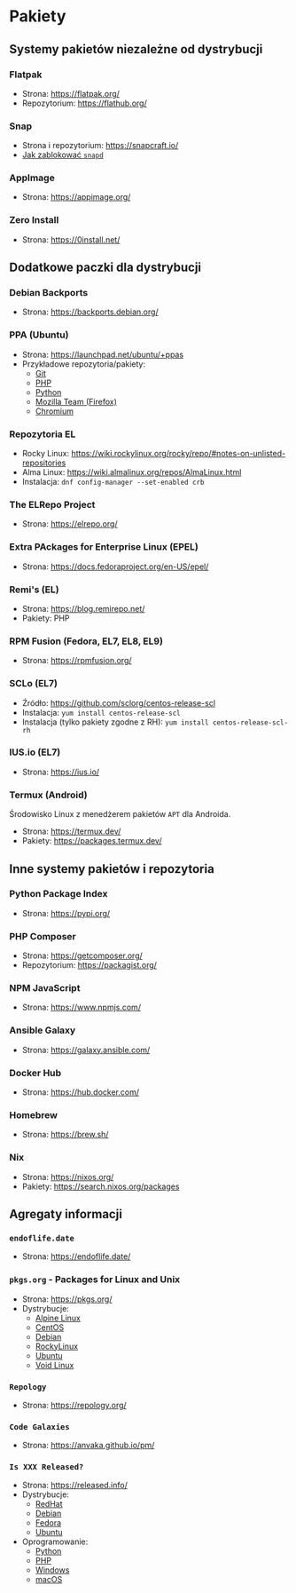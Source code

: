 # Pakiety

## Systemy pakietów niezależne od dystrybucji

### Flatpak
* Strona: <https://flatpak.org/>
* Repozytorium: <https://flathub.org/>

### Snap
* Strona i repozytorium: <https://snapcraft.io/>
* [Jak zablokować `snapd`](../Tutoriale/Blokowanie_Snapd/)

### AppImage
* Strona: <https://appimage.org/>

### Zero Install
* Strona: <https://0install.net/>

## Dodatkowe paczki dla dystrybucji

### Debian Backports
* Strona: <https://backports.debian.org/>

### PPA (Ubuntu)
* Strona: <https://launchpad.net/ubuntu/+ppas>
* Przykładowe repozytoria/pakiety:
    * [Git](https://launchpad.net/~git-core/+archive/ubuntu/ppa)
    * [PHP](https://launchpad.net/~ondrej/+archive/ubuntu/php)
    * [Python](https://launchpad.net/~deadsnakes/+archive/ubuntu/ppa)
    * [Mozilla Team (Firefox)](https://launchpad.net/~mozillateam/+archive/ubuntu/ppa)
    * [Chromium](https://launchpad.net/~savoury1/+archive/ubuntu/chromium)

### Repozytoria EL
* Rocky Linux: <https://wiki.rockylinux.org/rocky/repo/#notes-on-unlisted-repositories>
* Alma Linux: <https://wiki.almalinux.org/repos/AlmaLinux.html>
* Instalacja: `dnf config-manager --set-enabled crb`

### The ELRepo Project
* Strona: <https://elrepo.org/>

### Extra PAckages for Enterprise Linux (EPEL)
* Strona: <https://docs.fedoraproject.org/en-US/epel/>

### Remi's (EL)
* Strona: <https://blog.remirepo.net/>
* Pakiety: PHP

### RPM Fusion (Fedora, EL7, EL8, EL9)
* Strona: <https://rpmfusion.org/>

### SCLo (EL7)
* Źródło: <https://github.com/sclorg/centos-release-scl>
* Instalacja: `yum install centos-release-scl`
* Instalacja (tylko pakiety zgodne z RH): `yum install centos-release-scl-rh`

### IUS.io (EL7)
* Strona: <https://ius.io/>

### Termux (Android)
Środowisko Linux z menedżerem pakietów `APT` dla Androida.
* Strona: <https://termux.dev/>
* Pakiety: <https://packages.termux.dev/>

## Inne systemy pakietów i repozytoria

### Python Package Index
* Strona: <https://pypi.org/>

### PHP Composer
* Strona: <https://getcomposer.org/>
* Repozytorium: <https://packagist.org/>

### NPM JavaScript
* Strona: <https://www.npmjs.com/>

### Ansible Galaxy
* Strona: <https://galaxy.ansible.com/>

### Docker Hub
* Strona: <https://hub.docker.com/>

### Homebrew
* Strona: <https://brew.sh/>

### Nix
* Strona: <https://nixos.org/>
* Pakiety: <https://search.nixos.org/packages>

## Agregaty informacji

### `endoflife.date`
* Strona: <https://endoflife.date/>

### `pkgs.org` - Packages for Linux and Unix
* Strona: <https://pkgs.org/>
* Dystrybucje:
  * [Alpine Linux](https://alpine.pkgs.org/)
  * [CentOS](https://centos.pkgs.org/)
  * [Debian](https://debian.pkgs.org/)
  * [RockyLinux](https://rockylinux.pkgs.org/)
  * [Ubuntu](https://ubuntu.pkgs.org/)
  * [Void Linux](https://voidlinux.pkgs.org/)

### `Repology`
* Strona: <https://repology.org/>

### `Code Galaxies`
* Strona: <https://anvaka.github.io/pm/>

### `Is XXX Released?`
* Strona: <https://released.info/>
* Dystrybucje:
  * [RedHat](https://is.redhat.released.info/)
  * [Debian](https://is.debian.released.info/)
  * [Fedora](https://is.fedora.released.info/)
  * [Ubuntu](https://is.ubuntu.released.info/)
* Oprogramowanie:
  * [Python](https://is.python.released.info/)
  * [PHP](https://is.php.released.info/)
  * [Windows](https://is.windows.released.info/)
  * [macOS](https://is.macos.released.info/)

